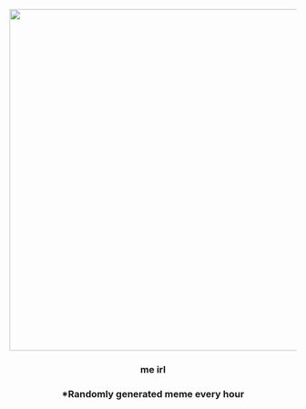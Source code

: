 <p align="center">
        <img src="https://i.redd.it/ezvqss3jsjw81.jpg" width="600" height="600">
        </p>
        <h3 align="center">me irl</h3>
        <h3 align="center">*Randomly generated meme every hour</h3>
    